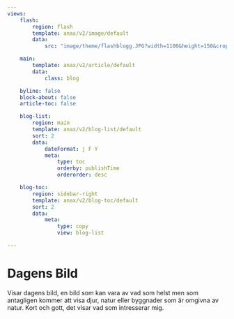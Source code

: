 ```yaml
---
views:
    flash:
        region: flash
        template: anax/v2/image/default
        data:
            src: "image/theme/flashblogg.JPG?width=1100&height=150&crop-to-fit&area=30,0,0,0"

    main:
        template: anax/v2/article/default
        data:
            class: blog

    byline: false
    block-about: false
    article-toc: false

    blog-list:
        region: main
        template: anax/v2/blog-list/default
        sort: 2
        data:
            dateFormat: j F Y
            meta:
                type: toc
                orderby: publishTime
                orderorder: desc

    blog-toc:
        region: sidebar-right
        template: anax/v2/blog-toc/default
        sort: 2
        data:
            meta:
                type: copy
                view: blog-list

---
```

<!--
Nytt och Noterat
===========================-->
Dagens Bild
===========================

Visar dagens bild, en bild som kan vara av vad som helst men som antagligen kommer att visa djur, natur eller byggnader som är omgivna av natur. Kort och gott, det visar vad som intresserar mig.
<!--
<Kortare blogginlägg om vad som händer på dbwebb.se, kurserna samt webbprogrammering och webbutveckling med HTML, CSS, JavaScript, PHP och SQL i allmänhet.-->
